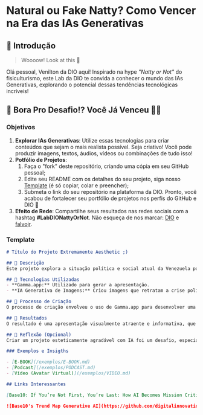 # Natural ou Fake Natty? Como Vencer na Era das IAs Generativas

## 🚀 Introdução

> Woooow! Look at this 👀

Olá pessoal, Venilton da DIO aqui! Inspirado na hype _"Natty or Not"_ do fisiculturismo, este Lab da DIO te convida a conhecer o mundo das IAs Generativas, explorando o potencial dessas tendências tecnológicas incríveis!

## 🎯 Bora Pro Desafio!? Você Já Venceu 💪🤓

### Objetivos

1. **Explorar IAs Generativas**: Utilize essas tecnologias para criar conteúdos que sejam o mais realista possível. Seja criativo! Você pode produzir imagens, textos, áudios, vídeos ou combinações de tudo isso!
1. **Potfólio de Projetos**:
    1. Faça o "fork" deste repositório, criando uma cópia em seu GitHub pessoal;
    2. Edite seu README com os detalhes do seu projeto, siga nosso [Template](#template) (é só copiar, colar e preencher);
    3. Submeta o link do seu repositório na plataforma da DIO. Pronto, você acabou de fortalecer seu portfólio de projetos nos perfis do GitHub e DIO 🚀
1. **Efeito de Rede**: Compartilhe seus resultados nas redes sociais com a hashtag **#LabDIONattyOrNot**. Não esqueça de nos marcar: [DIO](https://www.linkedin.com/school/dio-makethechange) e [falvojr](https://www.linkedin.com/in/falvojr).

### Template

```markdown
# Título do Projeto Extremamente Aesthetic ;)

## 📒 Descrição
Este projeto explora a situação política e social atual da Venezuela por meio de uma apresentação visualmente impactante e informativa, criada com o auxílio de tecnologias de IA.

## 🤖 Tecnologias Utilizadas
- **Gamma.app:** Utilizado para gerar a apresentação.
- **IA Generativa de Imagens:** Criou imagens que retratam a crise política, social e econômica na Venezuela.

## 🧐 Processo de Criação
O processo de criação envolveu o uso de Gamma.app para desenvolver uma apresentação que capturasse a essência da crise venezuelana. Foram geradas imagens que refletem protestos, crise econômica e migração, e essas foram incorporadas aos slides para proporcionar uma narrativa visual poderosa.

## 🚀 Resultados
O resultado é uma apresentação visualmente atraente e informativa, que combina dados e imagens para contar a história da Venezuela de forma clara e impactante. Os gráficos, imagens e layout foram cuidadosamente escolhidos para maximizar a compreensão e o impacto emocional.

## 💭 Reflexão (Opcional)
Criar um projeto esteticamente agradável com IA foi um desafio, especialmente ao abordar um tema tão sério como a situação na Venezuela. A IA facilitou a geração de conteúdo visual, mas a curadoria e a combinação dos elementos exigiram uma reflexão cuidadosa para manter a sensibilidade ao tema.

### Exemplos e Insigths

- [E-BOOK](/exemplos/E-BOOK.md)
- [Podcast](/exemplos/PODCAST.md)
- [Vídeo (Avatar Virtual)](/exemplos/VIDEO.md)

## Links Interessantes

[Base10: If You’re Not First, You’re Last: How AI Becomes Mission Critical](https://base10.vc/post/generative-ai-mission-critical/)

![Base10's Trend Map Generative AI](https://github.com/digitalinnovationone/lab-natty-or-not/assets/730492/f4df26e8-f8f7-4419-8252-c69d73ea930c)

